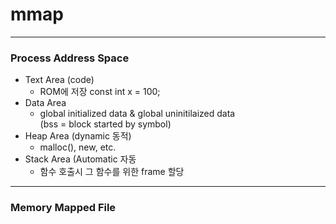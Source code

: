 # mmap

---
### Process Address Space  
- Text Area (code)
  - ROM에 저장 const int x = 100;
- Data Area 
  - global initialized data & global uninitilaized data  
  (bss = block started by symbol)
- Heap Area (dynamic 동적)
  - malloc(), new, etc.
- Stack Area (Automatic 자동
  - 함수 호출시 그 함수를 위한 frame 할당
---
### Memory Mapped File
